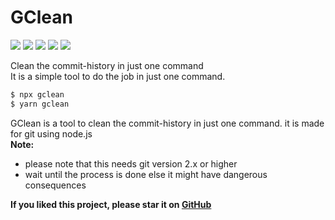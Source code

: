 # GClean
![](https://img.shields.io/badge/-git-green)  ![](https://img.shields.io/badge/language-javascript-red) ![](https://img.shields.io/badge/license-MIT-blue) ![](https://img.shields.io/badge/framework-node.js-green) ![](https://img.shields.io/badge/netjs-gclean-green)

Clean the commit-history in just one command  
It is a simple tool to do the job in just one command.
```bash
$ npx gclean
$ yarn gclean
```
GClean is a tool to clean the commit-history in just one command. it is made for git using node.js  
**Note:**
 - please note that this needs git version 2.x or higher 
 - wait until the process is done else it might have dangerous consequences

__If you liked this project, please star it on [GitHub](https://github.com/net-js/gclean/stargazers)__